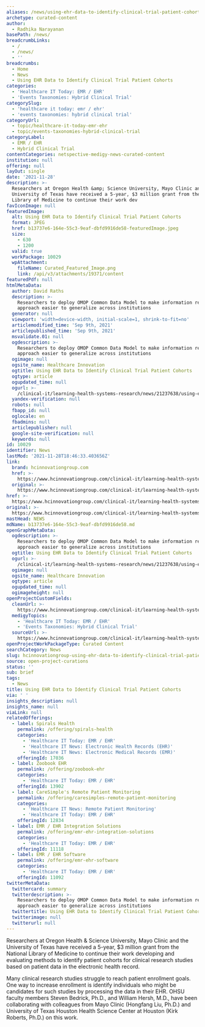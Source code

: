 ```yaml
---
aliases: /news/using-ehr-data-to-identify-clinical-trial-patient-cohorts
archetype: curated-content
author:
  - Radhika Narayanan
basePath: /news/
breadcrumbLinks:
  - /
  - /news/
  - ''
breadcrumbs:
  - Home
  - News
  - Using EHR Data to Identify Clinical Trial Patient Cohorts
categories:
  - 'Healthcare IT Today: EMR / EHR'
  - 'Events Taxonomies: Hybrid Clinical Trial'
categorySlug:
  - 'healthcare it today: emr / ehr'
  - 'events taxonomies: hybrid clinical trial'
categoryUrl:
  - topic/healthcare-it-today-emr-ehr
  - topic/events-taxonomies-hybrid-clinical-trial
categoryLabel:
  - EMR / EHR
  - Hybrid Clinical Trial
contentCategories: netspective-medigy-news-curated-content
institution: null
offering: null
layOut: single
date: '2021-11-28'
description: >-
  Researchers at Oregon Health &amp; Science University, Mayo Clinic and the
  University of Texas have received a 5-year, $3 million grant from the National
  Library of Medicine to continue their work dev
favIconImage: null
featuredImage:
  alt: Using EHR Data to Identify Clinical Trial Patient Cohorts
  format: JPEG
  href: b13737e6-164e-55c3-9eaf-dbfd9916de58-featuredImage.jpeg
  size:
    - 630
    - 1200
  valid: true
  workPackage: 10029
  wpAttachment:
    fileName: Curated_Featured_Image.png
    link: /api/v3/attachments/19371/content
featuredPdf: null
htmlMetaData:
  author: David Raths
  description: >-
    Researchers to deploy OMOP Common Data Model to make information retrieval
    approach easier to generalize across institutions
  generator: null
  viewport: 'width=device-width, initial-scale=1, shrink-to-fit=no'
  articlemodified_time: 'Sep 9th, 2021'
  articlepublished_time: 'Sep 9th, 2021'
  msvalidate.01: null
  ogdescription: >-
    Researchers to deploy OMOP Common Data Model to make information retrieval
    approach easier to generalize across institutions
  ogimage: null
  ogsite_name: Healthcare Innovation
  ogtitle: Using EHR Data to Identify Clinical Trial Patient Cohorts
  ogtype: article
  ogupdated_time: null
  ogurl: >-
    /clinical-it/learning-health-systems-research/news/21237638/using-ehr-data-to-identify-clinical-trial-patient-cohorts
  yandex-verification: null
  robots: null
  fbapp_id: null
  oglocale: en
  fbadmins: null
  articlepublisher: null
  google-site-verification: null
  keywords: null
id: 10029
identifier: News
lastMod: '2021-11-28T18:46:33.403656Z'
link:
  brand: hcinnovationgroup.com
  href: >-
    https://www.hcinnovationgroup.com/clinical-it/learning-health-systems-research/news/21237638/using-ehr-data-to-identify-clinical-trial-patient-cohorts
  original: >-
    https://www.hcinnovationgroup.com/clinical-it/learning-health-systems-research/news/21237638/using-ehr-data-to-identify-clinical-trial-patient-cohorts
href: >-
  https://www.hcinnovationgroup.com/clinical-it/learning-health-systems-research/news/21237638/using-ehr-data-to-identify-clinical-trial-patient-cohorts
original: >-
  https://www.hcinnovationgroup.com/clinical-it/learning-health-systems-research/news/21237638/using-ehr-data-to-identify-clinical-trial-patient-cohorts
mastHead: NEWS
mdName: b13737e6-164e-55c3-9eaf-dbfd9916de58.md
openGraphMetaData:
  ogdescription: >-
    Researchers to deploy OMOP Common Data Model to make information retrieval
    approach easier to generalize across institutions
  ogtitle: Using EHR Data to Identify Clinical Trial Patient Cohorts
  ogurl: >-
    /clinical-it/learning-health-systems-research/news/21237638/using-ehr-data-to-identify-clinical-trial-patient-cohorts
  ogimage: null
  ogsite_name: Healthcare Innovation
  ogtype: article
  ogupdated_time: null
  ogimageheight: null
openProjectCustomFields:
  cleanUrl: >-
    https://www.hcinnovationgroup.com/clinical-it/learning-health-systems-research/news/21237638/using-ehr-data-to-identify-clinical-trial-patient-cohorts
  medigyTopics:
    - 'Healthcare IT Today: EMR / EHR'
    - 'Events Taxonomies: Hybrid Clinical Trial'
  sourceUrl: >-
    https://www.hcinnovationgroup.com/clinical-it/learning-health-systems-research/news/21237638/using-ehr-data-to-identify-clinical-trial-patient-cohorts
openProjectWorkPackageType: Curated Content
searchCategory: News
slug: hcinnovationgroup-using-ehr-data-to-identify-clinical-trial-patient-cohorts
source: open-project-curations
status: ''
sub: brief
tags:
  - News
title: Using EHR Data to Identify Clinical Trial Patient Cohorts
via: ' '
insights_description: null
insights_name: null
viaLink: null
relatedOfferings:
  - label: Spirals Health
    permalink: /offering/spirals-health
    categories:
      - 'Healthcare IT Today: EMR / EHR'
      - 'Healthcare IT News: Electronic Health Records (EHR)'
      - 'Healthcare IT News: Electronic Medical Records (EMR)'
    offeringId: 17036
  - label: Zoobook EHR
    permalink: /offering/zoobook-ehr
    categories:
      - 'Healthcare IT Today: EMR / EHR'
    offeringId: 13902
  - label: CareSimple's Remote Patient Monitoring
    permalink: /offering/caresimples-remote-patient-monitoring
    categories:
      - 'Healthcare IT News: Remote Patient Monitoring'
      - 'Healthcare IT Today: EMR / EHR'
    offeringId: 12834
  - label: EMR / EHR Integration Solutions
    permalink: /offering/emr-ehr-integration-solutions
    categories:
      - 'Healthcare IT Today: EMR / EHR'
    offeringId: 11118
  - label: EMR / EHR Software
    permalink: /offering/emr-ehr-software
    categories:
      - 'Healthcare IT Today: EMR / EHR'
    offeringId: 11092
twitterMetaData:
  twittercard: summary
  twitterdescription: >-
    Researchers to deploy OMOP Common Data Model to make information retrieval
    approach easier to generalize across institutions
  twittertitle: Using EHR Data to Identify Clinical Trial Patient Cohorts
  twitterimage: null
  twitterurl: null
---
```

<p>Researchers at Oregon Health &amp; Science University, Mayo Clinic and the University of Texas have received a 5-year, $3 million grant from the National Library of Medicine to continue their work developing and evaluating methods to identify patient cohorts for clinical research studies based on patient data in the electronic health record.</p><p>Many clinical research studies struggle to reach patient enrollment goals. One way to increase enrollment is identify individuals who might be candidates for such studies by processing the data in their EHR. OHSU faculty members Steven Bedrick, Ph.D., and William Hersh, M.D., have been collaborating with colleagues from Mayo Clinic (Hongfang Liu, Ph.D.) and University of Texas Houston Health Science Center at Houston (Kirk Roberts, Ph.D.) on this work.</p>